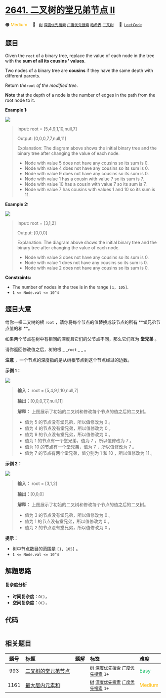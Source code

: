# [2641. 二叉树的堂兄弟节点 II](https://leetcode.com/problems/cousins-in-binary-tree-ii)

🟠 <font color=#ffb800>Medium</font>&emsp; 🔖&ensp; [`树`](/tag/tree.md) [`深度优先搜索`](/tag/depth-first-search.md) [`广度优先搜索`](/tag/breadth-first-search.md) [`哈希表`](/tag/hash-table.md) [`二叉树`](/tag/binary-tree.md)&emsp; 🔗&ensp;[`LeetCode`](https://leetcode.com/problems/cousins-in-binary-tree-ii)

## 题目

Given the `root` of a binary tree, replace the value of each node in the tree
with the **sum of all its cousins ' values**.

Two nodes of a binary tree are **cousins** if they have the same depth with
different parents.

Return _the_`root` _of the modified tree_.

**Note** that the depth of a node is the number of edges in the path from the
root node to it.



**Example 1:**

![](https://assets.leetcode.com/uploads/2023/01/11/example11.png)

> Input: root = [5,4,9,1,10,null,7]
> 
> Output: [0,0,0,7,7,null,11]
> 
> Explanation: The diagram above shows the initial binary tree and the binary tree after changing the value of each node.
> - Node with value 5 does not have any cousins so its sum is 0.
> - Node with value 4 does not have any cousins so its sum is 0.
> - Node with value 9 does not have any cousins so its sum is 0.
> - Node with value 1 has a cousin with value 7 so its sum is 7.
> - Node with value 10 has a cousin with value 7 so its sum is 7.
> - Node with value 7 has cousins with values 1 and 10 so its sum is 11.

**Example 2:**

![](https://assets.leetcode.com/uploads/2023/01/11/diagram33.png)

> Input: root = [3,1,2]
> 
> Output: [0,0,0]
> 
> Explanation: The diagram above shows the initial binary tree and the binary tree after changing the value of each node.
> - Node with value 3 does not have any cousins so its sum is 0.
> - Node with value 1 does not have any cousins so its sum is 0.
> - Node with value 2 does not have any cousins so its sum is 0.

**Constraints:**

  * The number of nodes in the tree is in the range `[1, 105]`.
  * `1 <= Node.val <= 10^4`


## 题目大意

给你一棵二叉树的根 `root` ，请你将每个节点的值替换成该节点的所有 **堂兄弟节点值的和  **。

如果两个节点在树中有相同的深度且它们的父节点不同，那么它们互为 **堂兄弟**  。

请你返回修改值之后，树的根 _ _`root` _ _ 。

**注意** ，一个节点的深度指的是从树根节点到这个节点经过的边数。



**示例 1：**

![](https://assets.leetcode.com/uploads/2023/01/11/example11.png)

> 
> 
> 
> 
> 
> **输入：** root = [5,4,9,1,10,null,7]
> 
> **输出：**[0,0,0,7,7,null,11]
> 
> **解释：** 上图展示了初始的二叉树和修改每个节点的值之后的二叉树。
> - 值为 5 的节点没有堂兄弟，所以值修改为 0 。
> - 值为 4 的节点没有堂兄弟，所以值修改为 0 。
> - 值为 9 的节点没有堂兄弟，所以值修改为 0 。
> - 值为 1 的节点有一个堂兄弟，值为 7 ，所以值修改为 7 。
> - 值为 10 的节点有一个堂兄弟，值为 7 ，所以值修改为 7 。
> - 值为 7 的节点有两个堂兄弟，值分别为 1 和 10 ，所以值修改为 11 。
> 
> 

**示例 2：**

![](https://assets.leetcode.com/uploads/2023/01/11/diagram33.png)

> 
> 
> 
> 
> 
> **输入：** root = [3,1,2]
> 
> **输出：**[0,0,0]
> 
> **解释：** 上图展示了初始的二叉树和修改每个节点的值之后的二叉树。
> - 值为 3 的节点没有堂兄弟，所以值修改为 0 。
> - 值为 1 的节点没有堂兄弟，所以值修改为 0 。
> - 值为 2 的节点没有堂兄弟，所以值修改为 0 。
> 
> 



**提示：**

  * 树中节点数目的范围是 `[1, 105]` 。
  * `1 <= Node.val <= 10^4`


## 解题思路

#### 复杂度分析

- **时间复杂度**：`O()`，
- **空间复杂度**：`O()`，

## 代码

```javascript

```

## 相关题目

<!-- prettier-ignore -->
| 题号 | 标题 | 题解 | 标签 | 难度 |
| :------: | :------ | :------: | :------ | :------ |
| 993 | [二叉树的堂兄弟节点](https://leetcode.com/problems/cousins-in-binary-tree) |  |  [`树`](/tag/tree.md) [`深度优先搜索`](/tag/depth-first-search.md) [`广度优先搜索`](/tag/breadth-first-search.md) `1+` | <font color=#15bd66>Easy</font> |
| 1161 | [最大层内元素和](https://leetcode.com/problems/maximum-level-sum-of-a-binary-tree) |  |  [`树`](/tag/tree.md) [`深度优先搜索`](/tag/depth-first-search.md) [`广度优先搜索`](/tag/breadth-first-search.md) `1+` | <font color=#ffb800>Medium</font> |

<style>
.blue {
    background-color: #096dd9;
    padding: 0.25rem 0.5rem;
    margin: 0;
    font-size: 0.85em;
    border-radius: 3px;
    color: white;
    font-weight: 500;
}
table th:first-of-type { width: 10%; }
table th:nth-of-type(2) { width: 35%; }
table th:nth-of-type(3) { width: 10%; }
table th:nth-of-type(4) { width: 35%; }
table th:nth-of-type(5) { width: 10%; }
</style>
